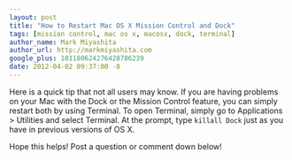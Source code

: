 ```yaml
---
layout: post
title: "How to Restart Mac OS X Mission Control and Dock"
tags: [mission control, mac os x, macosx, dock, terminal]
author_name: Mark Miyashita
author_url: http://markmiyashita.com
google_plus: 101180624276428786239
date: 2012-04-02 09:37:00 -8
---
```


Here is a quick tip that not all users may know. If you are having problems on your Mac with the Dock or the Mission Control feature, you can simply restart both by using Terminal. To open Terminal, simply go to Applications > Utilities and select Terminal. At the prompt, type <code>killall Dock</code> just as you have in previous versions of OS X. 

Hope this helps! Post a question or comment down below!
